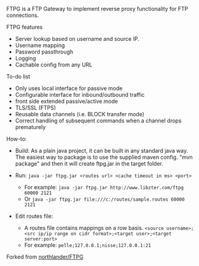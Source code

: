 FTPG is a FTP Gateway to implement reverse proxy functionality for FTP connections.

FTPG features
- Server lookup based on username and source IP.
- Username mapping
- Password passthrough
- Logging
- Cachable config from any URL 

To-do list
- Only uses local interface for passive mode
- Configurable interface for inbound/outbound traffic
- front side extended passive/active mode
- TLS/SSL (FTPS)
- Reusable data channels (i.e. BLOCK transfer mode)
- Correct handling of subsequent commands when a channel drops prematurely

How-to:

- Build: As a plain java project, it can be built in any standard java way. 
  The easiest way to package is to use the supplied maven config.
  "mvn package" and then it will create ftpg.jar in the target folder.
  
- Run:
  `java -jar ftpg.jar <routes url> <cache timeout in ms> <port>`
  - For example: `java -jar ftpg.jar http://www.libzter.com/ftpg 60000 2121`  
  - Or `java -jar ftpg.jar file:///c:/routes/sample.routes 60000 2121`
  
- Edit routes file:
	- A routes file contains mappings on a row basis. 
	`<source username>;<src ip/ip range on cidr format>;<target user>;<target server:port>`
	- For example: `pelle;127.0.0.1;nisse;127.0.0.1:21`

Forked from [northlander/FTPG](https://github.com/northlander/FTPG)